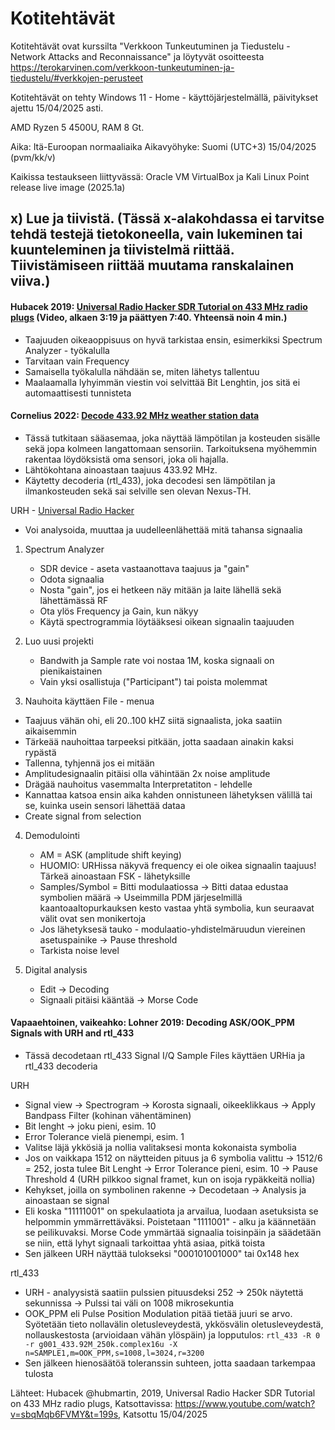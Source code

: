# Kotitehtävät

Kotitehtävät ovat kurssilta "Verkkoon Tunkeutuminen ja Tiedustelu - Network Attacks and Reconnaissance" ja löytyvät osoitteesta https://terokarvinen.com/verkkoon-tunkeutuminen-ja-tiedustelu/#verkkojen-perusteet 

Kotitehtävät on tehty Windows 11 - Home - käyttöjärjestelmällä, päivitykset ajettu 15/04/2025 asti.

AMD Ryzen 5 4500U, RAM 8 Gt.

Aika: Itä-Euroopan normaaliaika Aikavyöhyke: Suomi (UTC+3) 15/04/2025 (pvm/kk/v)

Kaikissa testaukseen liittyvässä: Oracle VM VirtualBox ja Kali Linux Point release live image (2025.1a)


## x) Lue ja tiivistä. (Tässä x-alakohdassa ei tarvitse tehdä testejä tietokoneella, vain lukeminen tai kuunteleminen ja tiivistelmä riittää. Tiivistämiseen riittää muutama ranskalainen viiva.)

#### Hubacek 2019: [Universal Radio Hacker SDR Tutorial on 433 MHz radio plugs](https://www.youtube.com/watch?v=sbqMqb6FVMY&t=199s) (Video, alkaen 3:19 ja päättyen 7:40. Yhteensä noin 4 min.)

- Taajuuden oikeaoppisuus on hyvä tarkistaa ensin, esimerkiksi Spectrum Analyzer - työkalulla
- Tarvitaan vain Frequency
- Samaisella työkalulla nähdään se, miten lähetys tallentuu
- Maalaamalla lyhyimmän viestin voi selvittää Bit Lenghtin, jos sitä ei automaattisesti tunnisteta


#### Cornelius 2022: [Decode 433.92 MHz weather station data](https://www.onetransistor.eu/2022/01/decode-433mhz-ask-signal.html)

- Tässä tutkitaan sääasemaa, joka näyttää lämpötilan ja kosteuden sisälle sekä jopa kolmeen langattomaan sensoriin. Tarkoituksena myöhemmin rakentaa löydöksistä oma sensori, joka oli hajalla.
- Lähtökohtana ainoastaan taajuus 433.92 MHz.
- Käytetty decoderia (rtl_433), joka decodesi sen lämpötilan ja ilmankosteuden sekä sai selville sen olevan Nexus-TH.

URH - [Universal Radio Hacker](https://github.com/jopohl/urh)

- Voi analysoida, muuttaa ja uudelleenlähettää mitä tahansa signaalia

1. Spectrum Analyzer
   - SDR device - aseta vastaanottava taajuus ja "gain"
   - Odota signaalia
   - Nosta "gain", jos ei hetkeen näy mitään ja laite lähellä sekä lähettämässä RF
   - Ota ylös Frequency ja Gain, kun näkyy
   - Käytä spectrogrammia löytääksesi oikean signaalin taajuuden

2. Luo uusi projekti
   - Bandwith ja Sample rate voi nostaa 1M, koska signaali on pienikaistainen
   - Vain yksi osallistuja ("Participant") tai poista molemmat

3. Nauhoita käyttäen File - menua
  - Taajuus vähän ohi, eli 20..100 kHZ siitä signaalista, joka saatiin aikaisemmin
  - Tärkeää nauhoittaa tarpeeksi pitkään, jotta saadaan ainakin kaksi rypästä
  - Tallenna, tyhjennä jos ei mitään
  - Amplitudesignaalin pitäisi olla vähintään 2x noise amplitude
  - Drägää nauhoitus vasemmalta Interpretatiton - lehdelle
  - Kannattaa katsoa ensin aika kahden onnistuneen lähetyksen välillä tai se, kuinka usein sensori lähettää dataa
  - Create signal from selection

4. Demodulointi
   - AM = ASK (amplitude shift keying)
   - HUOMIO: URHissa näkyvä frequency ei ole oikea signaalin taajuus! Tärkeä ainoastaan FSK - lähetyksille
   - Samples/Symbol = Bitti modulaatiossa -> Bitti dataa edustaa symbolien määrä -> Useimmilla PDM järjeselmillä kaantoaaltopurkauksen kesto vastaa yhtä symbolia, kun seuraavat välit ovat sen monikertoja
   - Jos lähetyksesä tauko - modulaatio-yhdistelmäruudun viereinen asetuspainike -> Pause threshold
   - Tarkista noise level

5. Digital analysis
   - Edit -> Decoding
   - Signaali pitäisi kääntää -> Morse Code



#### Vapaaehtoinen, vaikeahko: Lohner 2019: Decoding ASK/OOK_PPM Signals with URH and rtl_433

- Tässä decodetaan rtl_433 Signal I/Q Sample Files käyttäen URHia ja rtl_433 decoderia

URH
- Signal view -> Spectrogram -> Korosta signaali, oikeeklikkaus -> Apply Bandpass Filter (kohinan vähentäminen)
- Bit lenght -> joku pieni, esim. 10
- Error Tolerance vielä pienempi, esim. 1
- Valitse läjä ykkösiä ja nollia valitaksesi monta kokonaista symbolia
- Jos on vaikkapa 1512 on näytteiden pituus ja 6 symbolia valittu -> 1512/6 = 252, josta tulee Bit Lenght -> Error Tolerance pieni, esim. 10 -> Pause Threshold 4 (URH pilkkoo signal framet, kun on isoja rypäkkeitä nollia)
- Kehykset, joilla on symbolinen rakenne -> Decodetaan -> Analysis ja ainoastaan se signal
- Eli koska "11111001" on spekulaatiota ja arvailua, luodaan asetuksista se helpommin ymmärrettäväksi. Poistetaan "1111001" - alku ja käännetään se peilikuvaksi. Morse Code ymmärtää signaalia toisinpäin ja säädetään se niin, että lyhyt signaali tarkoittaa yhtä asiaa, pitkä toista
- Sen jälkeen URH näyttää tulokseksi "000101001000" tai 0x148 hex

rtl_433

- URH - analyysistä saatiin pulssien pituusdeksi 252 -> 250k näytettä sekunnissa -> Pulssi tai väli on 1008 mikrosekuntia
- OOK_PPM eli Pulse Position Modulation pitää tietää juuri se arvo. Syötetään tieto nollavälin oletusleveydestä, ykkösvälin oletusleveydestä, nollauskestosta (arvioidaan vähän ylöspäin) ja lopputulos: ```rtl_433 -R 0 -r g001_433.92M_250k.complex16u -X n=SAMPLE1,m=OOK_PPM,s=1008,l=3024,r=3200```
- Sen jälkeen hienosäätöä toleranssin suhteen, jotta saadaan tarkempaa tulosta

Lähteet: Hubacek @hubmartin, 2019, Universal Radio Hacker SDR Tutorial on 433 MHz radio plugs, Katsottavissa:  https://www.youtube.com/watch?v=sbqMqb6FVMY&t=199s, Katsottu 15/04/2025

